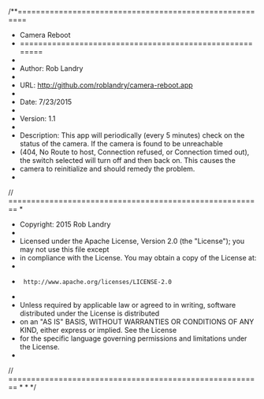 /**========================================================
 *  Camera Reboot
 * ========================================================
 *
 *  Author: Rob Landry
 *
 *  URL: http://github.com/roblandry/camera-reboot.app
 *
 *  Date: 7/23/2015
 *
 *  Version: 1.1
 *
 *  Description: This app will periodically (every 5 minutes) check on the status of the camera. If the camera is found to be unreachable 
 *  (404, No Route to host, Connection refused, or Connection timed out), the switch selected will turn off and then back on. This causes the 
 *  camera to reinitialize and should remedy the problem.
 *
// ========================================================
 *
 *  Copyright: 2015 Rob Landry
 *
 *  Licensed under the Apache License, Version 2.0 (the "License"); you may not use this file except
 *  in compliance with the License. You may obtain a copy of the License at:
 *
 *      http://www.apache.org/licenses/LICENSE-2.0
 *
 *  Unless required by applicable law or agreed to in writing, software distributed under the License is distributed
 *  on an "AS IS" BASIS, WITHOUT WARRANTIES OR CONDITIONS OF ANY KIND, either express or implied. See the License
 *  for the specific language governing permissions and limitations under the License.
 *
// ========================================================
 *
 *
 */
